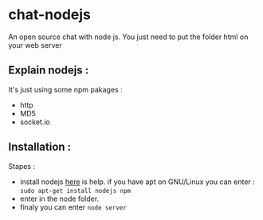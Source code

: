 chat-nodejs
===========

An open source chat with node js. You just need to put the folder html on your web server

Explain nodejs :
----------------

It's just using some npm pakages :
 * http
 * MD5
 * socket.io
 
Installation :
--------------

Stapes : 

 * install nodejs [here](https://nodejs.org/en/download/) is help. if you have apt on GNU/Linux you can enter : `sudo apt-get install nodejs npm` 
 * enter in the node folder. 
 * finaly you can enter `node server`
